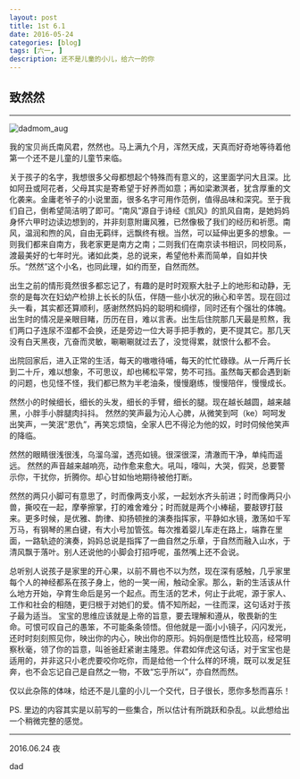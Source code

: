 ```yaml
---
layout: post
title: 1st 6.1
date: 2016-05-24
categories: [blog]
tags: [六一, ]
description: 还不是儿童的小儿，给六一的你
---
```


## 致然然
-------------------------------------------------

![dadmom_aug](http://7xpcef.com1.z0.glb.clouddn.com/dad1.jpg)

我的宝贝尚氏南风君，然然也。马上满九个月，浑然天成，天真而好奇地等待着他第一个还不是儿童的儿童节来临。


关于孩子的名字，我想很多父母都想起个特殊而有意义的，这里面学问大且深。比如阿丑或阿花者，父母其实是寄希望于好养而如意；再如梁漱溟者，犹含厚重的文化袭来。金庸老爷子的小说里面，很多名字可用作范例，值得品味和深究。至于我们自己，倒希望简洁明了即可。“南风”源自于诗经《凯风》的凯风自南，是她妈妈身怀六甲时边读边想到的，并非刻意附庸风雅，已然像极了我们的经历和祈愿。南风，温润和煦的风，自由无羁绊，远飘终有根。当然，可以延伸出更多的想象。一则我们都来自南方，我老家更是南方之南；二则我们在南京读书相识，同校同系，渡最美好的七年时光。诸如此类，总的说来，希望他朴素而简单，自如并快乐。“然然”这个小名，也同此理，如约而至，自然而然。


出生之前的情形竟然很多都忘记了，有趣的是时时观察大肚子上的地形和动静，无奈的是每次在妇幼产检排上长长的队伍，伴随一些小状况的揪心和辛苦。现在回过头一看，其实都还算顺利，感谢然然妈妈的聪明和绸缪，同时还有个强壮的体魄。出生时的情况是亲眼目睹，历历在目，难以言表。出生后住院那几天最是煎熬，我们两口子连尿不湿都不会换，还是旁边一位大哥手把手教的，更不提其它。那几天没有白天黑夜，亢奋而灵敏，唰唰唰就过去了，没觉得累，就恨什么都不会。


出院回家后，进入正常的生活，每天的嗷嗷待哺，每天的忙忙碌碌。从一斤两斤长到二十斤，难以想象，不可思议，却也稀松平常，势不可挡。虽然每天都会遇到新的问题，也见怪不怪，我们都已熬为半老油条，慢慢磨练，慢慢陪伴，慢慢成长。


然然小的时候细长，细长的头发，细长的手臂，细长的腿。现在越长越圆，越来越黑，小胖手小胖腿肉抖抖。
然然的笑声最为沁人心脾，从微笑到呵（ke）呵呵发出笑声，一笑泯“恩仇”，再笑忘烦恼，全家人巴不得沦为他的奴，时时伺候他笑声的降临。


然然的眼睛很浅很浅，乌溜乌溜，透亮如镜。很深很深，清澈而干净，单纯而遥远。
然然的声音越来越响亮，动作愈来愈大。吼叫，嚎叫，大哭，假哭，总要警示你，干扰你，折腾你。却心甘如怡地期待被他打断。


然然的两只小脚可有意思了，时而像两支小浆，一起划水齐头前进；时而像两只小兽，撕咬在一起，摩拳擦掌，打的难舍难分；时而就是两个小棒槌，要敲锣打鼓来。更多时候，是优雅、韵律、抑扬顿挫的演奏指挥家，平静如水镜，激荡如千军万马，有钢琴的黑白键，有大小号加管弦。每次推着婴儿车走在路上，端靠在里面，一路轨迹的演奏，妈妈总说是指挥了一曲自然之乐章，于自然而融入山水，于清风飘于落叶。别人还说他的小脚会打招呼呢，虽然嘴上还不会说。


总听别人说孩子是家里的开心果，以前不屑也不以为然，现在深有感触，几乎家里每个人的神经都系在孩子身上，他的一笑一闹，触动全家。那么，新的生活该从什么地方开始，孕育生命后是另一个起点。而生活的艺术，何止于此呢，源于家人、工作和社会的相随，更归根于对她们的爱。情不知所起，一往而深，这句话对于孩子最为适当。
宝宝的思维应该就是上帝的旨意，要去理解和遵从，敬畏新的生命。可恨可叹自己的愚笨，不可能条条领悟。但他就是一面小小镜子，闪闪发光，还时时刻刻照见你，映出你的内心，映出你的原形。妈妈倒是悟性比较高，经常明察秋毫，领了你的旨意，叫爸爸赶紧谢主隆恩。伴君如伴虎这句话，对于宝宝也是适用的，并非这只小老虎要咬你吃你，而是给他一个什么样的环境，既可以发足狂奔，也不会忘记自己是自然之一物，不致“忘乎所以”，亦自然而然。


仅以此杂陈的体味，给还不是儿童的小儿一个交代，日子很长，愿你多愁而喜乐！


PS. 里边的内容其实是以前写的一些集合，所以估计有所跳跃和杂乱。以此想给出一个稍微完整的感觉。

---------------------
2016.06.24 夜

dad

